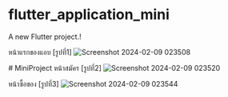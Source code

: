# flutter_application_mini

A new Flutter project.!

หน้าแรกของแอบ
[รูปที่1] ![Screenshot 2024-02-09 023508](https://github.com/Narogpon/MiniProject/assets/94254462/b8b886b1-ce18-45d6-9095-d1d802824151)


#   M i n i P r o j e c t 
 หน้าสมัคร
[รูปที่2] ![Screenshot 2024-02-09 023520](https://github.com/Narogpon/MiniProject/assets/94254462/cee4ee51-1c96-4192-8e44-2132d00c90bf)

หน้าซื้อของ
[รูปที่3] ![Screenshot 2024-02-09 023544](https://github.com/Narogpon/MiniProject/assets/94254462/5fe04bef-0f0a-45de-ac2d-97d5b6eca892)


